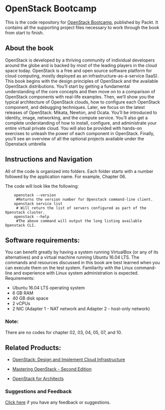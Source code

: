 # OpenStack Bootcamp
This is the code repository for [OpenStack Bootcamp](https://www.packtpub.com/big-data-and-business-intelligence/python-finance-second-edition?utm_source=github&utm_medium=repository&utm_content=9781787125698), published by Packt. It contains all the supporting project files necessary to work through the book from start to finish.

## About the book
OpenStack is developed by a thriving community of individual developers around the globe and is backed by most of the leading players in the cloud space today. OpenStack is a free and open source software platform for cloud computing, mostly deployed as an infrastructure-as-a-service (IaaS). 
This book begins with the design principles of OpenStack and the available OpenStack distributions. You’ll start by getting a fundamental understanding of the core concepts and then move on to a comparison of OpenStack components with real-life examples. Then, we’ll show you the typical architecture of OpenStack clouds, how to configure each OpenStack component, and debugging techniques. 
Later, we focus on the latest releases of OpenStack: Mikata, Newton, and Ocata. You’ll be introduced to identity, image, networking, and the compute service. You’ll also get a complete understanding of how to install, configure, and administrate your entire virtual private cloud. You will also be provided with hands-on exercises to unleash the power of each component in OpenStack. Finally, you’ll see an overview of all the optional projects available under the Openstack umbrella

## Instructions and Navigation
All of the code is organized into folders. Each folder starts with a number followed by the application name. For example, Chapter 06.

The code will look like the following:
   
        openstack --version
         #Returns the version number for Openstack command-line client.
        openstack service list
         # Will return the list of servers configured as part of the Openstack cluster.
        openstack --help
         #The above command will output the long listing available Openstack CLI.

## Software requirements:
You can benefit greatly by having a system running VirtualBox (or any of its alternatives) and a virtual machine running Ubuntu 16.04 LTS. The commands and resources discussed in this book are best learned when you can execute them on the test system. Familiarity with the Linux command-line and experience with Linux system administration is expected.
Requirements:
* Ubuntu 16.04 LTS operating system
* 6 GB RAM
* 40 GB disk space
* 2 vCPUs
* 2 NIC (Adapter 1 - NAT network and Adapter 2 - host-only network)

### Note:
There are no codes for chapter 02, 03, 04, 05, 07, and 10.

## Related Products:
* [OpenStack: Design and Implement Cloud Infrastructure](https://www.packtpub.com/virtualization-and-cloud/openstack-design-and-implement-cloud-infrastructure?utm_source=github&utm_medium=repository&utm_content=9781788290746)

* [Mastering OpenStack - Second Edition](https://www.packtpub.com/virtualization-and-cloud/mastering-openstack-second-edition?utm_source=github&utm_medium=repository&utm_content=9781786463982)

* [OpenStack for Architects](https://www.packtpub.com/virtualization-and-cloud/openstack-architects?utm_source=github&utm_medium=repository&utm_content=9781784395100)

### Suggestions and Feedback
[Click here](https://docs.google.com/forms/d/e/1FAIpQLSe5qwunkGf6PUvzPirPDtuy1Du5Rlzew23UBp2S-P3wB-GcwQ/viewform) if you have any feedback or suggestions.
